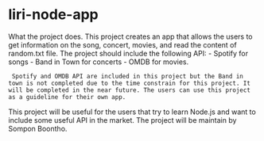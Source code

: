 # liri-node-app
What the project does.
    This project creates an app that allows the users to get information on the song, concert, movies, and read the content of random.txt file. The project should include the following API:
        - Spotify for songs
        - Band in Town for concerts
        - OMDB for movies.

     Spotify and OMDB API are included in this project but the Band in town is not completed due to the time constrain for this project. It will be completed in the near future. The users can use this project as a guideline for their own app.

This project will be useful for the users that try to learn Node.js and want to include some useful API in the market. The project will be maintain by Sompon Boontho.